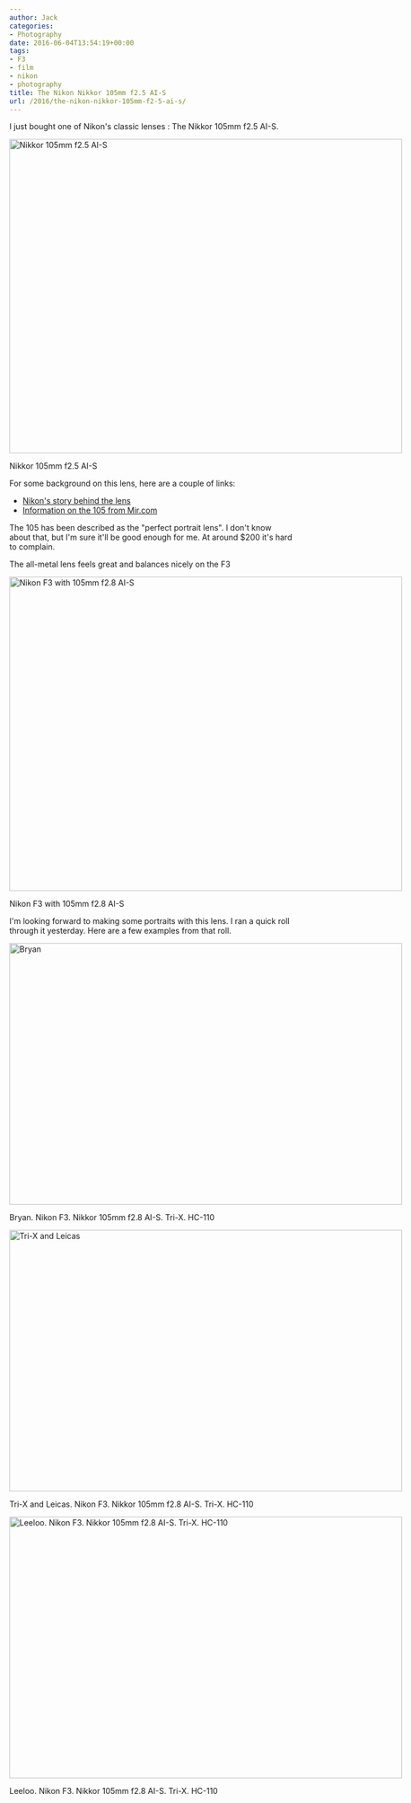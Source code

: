 ```yaml
---
author: Jack
categories:
- Photography
date: 2016-06-04T13:54:19+00:00
tags:
- F3
- film
- nikon
- photography
title: The Nikon Nikkor 105mm f2.5 AI-S
url: /2016/the-nikon-nikkor-105mm-f2-5-ai-s/
---
```


I just bought one of Nikon's classic lenses : The Nikkor 105mm f2.5 AI-S.

<div id="attachment_5258" style="width: 710px" class="wp-caption aligncenter">
  <img class="size-large wp-image-5258" src="/wp-content/uploads/2016/06/20160604_DSCF0267-1024x819.jpg" alt="Nikkor 105mm f2.5 AI-S" width="700" height="560" srcset="/wp-content/uploads/2016/06/20160604_DSCF0267.jpg 1024w, /wp-content/uploads/2016/06/20160604_DSCF0267-300x240.jpg 300w, /wp-content/uploads/2016/06/20160604_DSCF0267-768x614.jpg 768w, /wp-content/uploads/2016/06/20160604_DSCF0267-700x560.jpg 700w" sizes="(max-width: 700px) 100vw, 700px" />
  
  <p class="wp-caption-text">
    Nikkor 105mm f2.5 AI-S
  </p>
</div>

For some background on this lens, here are a couple of links:

  * [Nikon's story behind the lens][1]
  * [Information on the 105 from Mir.com][2]

The 105 has been described as the "perfect portrait lens". I don't know about that, but I'm sure it'll be good enough for me. At around $200 it's hard to complain.

The all-metal lens feels great and balances nicely on the F3

<div id="attachment_5259" style="width: 710px" class="wp-caption aligncenter">
  <img class="size-large wp-image-5259" src="/wp-content/uploads/2016/06/20160604_DSCF0275-1024x819.jpg" alt="Nikon F3 with 105mm f2.8 AI-S" width="700" height="560" srcset="/wp-content/uploads/2016/06/20160604_DSCF0275.jpg 1024w, /wp-content/uploads/2016/06/20160604_DSCF0275-300x240.jpg 300w, /wp-content/uploads/2016/06/20160604_DSCF0275-768x614.jpg 768w, /wp-content/uploads/2016/06/20160604_DSCF0275-700x560.jpg 700w" sizes="(max-width: 700px) 100vw, 700px" />
  
  <p class="wp-caption-text">
    Nikon F3 with 105mm f2.8 AI-S
  </p>
</div>

I'm looking forward to making some portraits with this lens. I ran a quick roll through it yesterday. Here are a few examples from that roll.

<div id="attachment_5260" style="width: 710px" class="wp-caption alignright">
  <img class="wp-image-5260 size-large" src="/wp-content/uploads/2016/06/2016-Roll-016_04_Bryan-1024x682.jpg" alt="Bryan" width="700" height="466" srcset="/wp-content/uploads/2016/06/2016-Roll-016_04_Bryan.jpg 1024w, /wp-content/uploads/2016/06/2016-Roll-016_04_Bryan-300x200.jpg 300w, /wp-content/uploads/2016/06/2016-Roll-016_04_Bryan-768x512.jpg 768w, /wp-content/uploads/2016/06/2016-Roll-016_04_Bryan-700x466.jpg 700w" sizes="(max-width: 700px) 100vw, 700px" />
  
  <p class="wp-caption-text">
    Bryan. Nikon F3. Nikkor 105mm f2.8 AI-S. Tri-X. HC-110
  </p>
</div>

<div id="attachment_5261" style="width: 710px" class="wp-caption alignright">
  <img class="wp-image-5261 size-large" src="/wp-content/uploads/2016/06/2016-Roll-016_07_Tri-X-and-Leicas-1024x682.jpg" alt="Tri-X and Leicas" width="700" height="466" srcset="/wp-content/uploads/2016/06/2016-Roll-016_07_Tri-X-and-Leicas.jpg 1024w, /wp-content/uploads/2016/06/2016-Roll-016_07_Tri-X-and-Leicas-300x200.jpg 300w, /wp-content/uploads/2016/06/2016-Roll-016_07_Tri-X-and-Leicas-768x512.jpg 768w, /wp-content/uploads/2016/06/2016-Roll-016_07_Tri-X-and-Leicas-700x466.jpg 700w" sizes="(max-width: 700px) 100vw, 700px" />
  
  <p class="wp-caption-text">
    Tri-X and Leicas. Nikon F3. Nikkor 105mm f2.8 AI-S. Tri-X. HC-110
  </p>
</div>

<div id="attachment_5262" style="width: 710px" class="wp-caption alignright">
  <img class="size-large wp-image-5262" src="/wp-content/uploads/2016/06/2016-Roll-016_24_Leeloo-1024x682.jpg" alt="Leeloo. Nikon F3. Nikkor 105mm f2.8 AI-S. Tri-X. HC-110" width="700" height="466" srcset="/wp-content/uploads/2016/06/2016-Roll-016_24_Leeloo.jpg 1024w, /wp-content/uploads/2016/06/2016-Roll-016_24_Leeloo-300x200.jpg 300w, /wp-content/uploads/2016/06/2016-Roll-016_24_Leeloo-768x512.jpg 768w, /wp-content/uploads/2016/06/2016-Roll-016_24_Leeloo-700x466.jpg 700w" sizes="(max-width: 700px) 100vw, 700px" />
  
  <p class="wp-caption-text">
    Leeloo. Nikon F3. Nikkor 105mm f2.8 AI-S. Tri-X. HC-110
  </p>
</div>

 [1]: http://nikkor.com/story/0005/
 [2]: http://www.mir.com.my/rb/photography/companies/nikon/nikkoresources/105mmnikkor/105mm25.htm